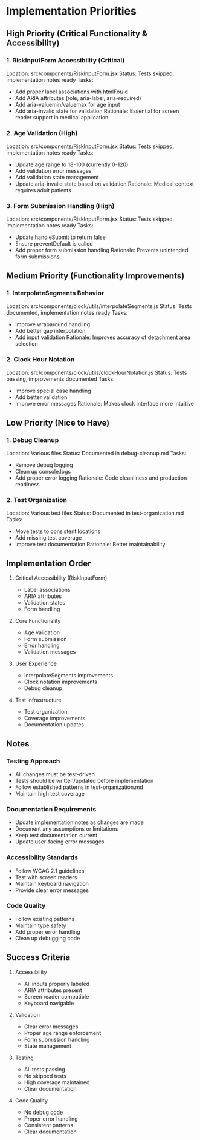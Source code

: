 # Implementation Priorities

## High Priority (Critical Functionality & Accessibility)

### 1. RiskInputForm Accessibility (Critical)
Location: src/components/RiskInputForm.jsx
Status: Tests skipped, implementation notes ready
Tasks:
- Add proper label associations with htmlFor/id
- Add ARIA attributes (role, aria-label, aria-required)
- Add aria-valuemin/valuemax for age input
- Add aria-invalid state for validation
Rationale: Essential for screen reader support in medical application

### 2. Age Validation (High)
Location: src/components/RiskInputForm.jsx
Status: Tests skipped, implementation notes ready
Tasks:
- Update age range to 18-100 (currently 0-120)
- Add validation error messages
- Add validation state management
- Update aria-invalid state based on validation
Rationale: Medical context requires adult patients

### 3. Form Submission Handling (High)
Location: src/components/RiskInputForm.jsx
Status: Tests skipped, implementation notes ready
Tasks:
- Update handleSubmit to return false
- Ensure preventDefault is called
- Add proper form submission handling
Rationale: Prevents unintended form submissions

## Medium Priority (Functionality Improvements)

### 1. InterpolateSegments Behavior
Location: src/components/clock/utils/interpolateSegments.js
Status: Tests documented, implementation notes ready
Tasks:
- Improve wraparound handling
- Add better gap interpolation
- Add input validation
Rationale: Improves accuracy of detachment area selection

### 2. Clock Hour Notation
Location: src/components/clock/utils/clockHourNotation.js
Status: Tests passing, improvements documented
Tasks:
- Improve special case handling
- Add better validation
- Improve error messages
Rationale: Makes clock interface more intuitive

## Low Priority (Nice to Have)

### 1. Debug Cleanup
Location: Various files
Status: Documented in debug-cleanup.md
Tasks:
- Remove debug logging
- Clean up console.logs
- Add proper error logging
Rationale: Code cleanliness and production readiness

### 2. Test Organization
Location: Various test files
Status: Documented in test-organization.md
Tasks:
- Move tests to consistent locations
- Add missing test coverage
- Improve test documentation
Rationale: Better maintainability

## Implementation Order

1. Critical Accessibility (RiskInputForm)
   - Label associations
   - ARIA attributes
   - Validation states
   - Form handling

2. Core Functionality
   - Age validation
   - Form submission
   - Error handling
   - Validation messages

3. User Experience
   - InterpolateSegments improvements
   - Clock notation improvements
   - Debug cleanup

4. Test Infrastructure
   - Test organization
   - Coverage improvements
   - Documentation updates

## Notes

### Testing Approach
- All changes must be test-driven
- Tests should be written/updated before implementation
- Follow established patterns in test-organization.md
- Maintain high test coverage

### Documentation Requirements
- Update implementation notes as changes are made
- Document any assumptions or limitations
- Keep test documentation current
- Update user-facing error messages

### Accessibility Standards
- Follow WCAG 2.1 guidelines
- Test with screen readers
- Maintain keyboard navigation
- Provide clear error messages

### Code Quality
- Follow existing patterns
- Maintain type safety
- Add proper error handling
- Clean up debugging code

## Success Criteria

1. Accessibility
   - All inputs properly labeled
   - ARIA attributes present
   - Screen reader compatible
   - Keyboard navigable

2. Validation
   - Clear error messages
   - Proper age range enforcement
   - Form submission handling
   - State management

3. Testing
   - All tests passing
   - No skipped tests
   - High coverage maintained
   - Clear documentation

4. Code Quality
   - No debug code
   - Proper error handling
   - Consistent patterns
   - Clear documentation

